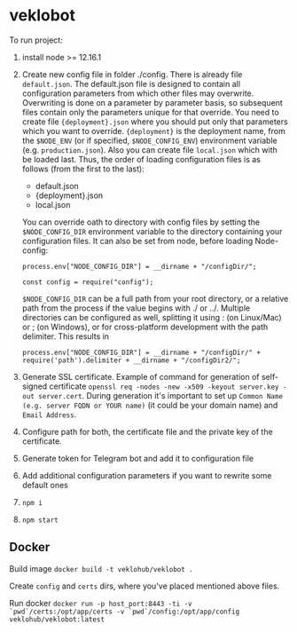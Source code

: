 # veklobot

To run project:
1. install node >= 12.16.1
2. Create new config file in folder ./config. There is already file `default.json`. The default.json file is designed to contain all configuration parameters from which other files may overwrite. Overwriting is done on a parameter by parameter basis, so subsequent files contain only the parameters unique for that override. You need to create file `{deployment}.json` where you should put only that parameters which you want to override. `{deployment}` is the deployment name, from the `$NODE_ENV` (or if specified, `$NODE_CONFIG_ENV`) environment variable (e.g. `production.json`). Also you can create file `local.json` which with be loaded last. Thus, the order of loading configuration files is as follows (from the first to the last):
    * default.json
    * {deployment}.json
    * local.json
    
    You can override oath to directory with config files by setting the `$NODE_CONFIG_DIR` environment variable to the directory containing your configuration files. It can also be set from node, before loading Node-config:
    
    `process.env["NODE_CONFIG_DIR"] = __dirname + "/configDir/";`
    
    `const config = require("config");`
    
    `$NODE_CONFIG_DIR` can be a full path from your root directory, or a relative path from the process if the value begins with ./ or ../. Multiple directories can be configured as well, splitting it using : (on Linux/Mac) or ; (on Windows), or for cross-platform development with the path delimiter. This results in 
    
    `process.env["NODE_CONFIG_DIR"] = __dirname + "/configDir/" + require('path').delimiter + __dirname + "/configDir2/";`
3. Generate SSL certificate. Example of command for generation of self-signed certificate `openssl req -nodes -new -x509 -keyout server.key -out server.cert`. During generation it's important to set up `Common Name (e.g. server FQDN or YOUR name)` (it could be your domain name) and `Email Address`.
4. Configure path for both, the certificate file and the private key of the certificate. 
5. Generate token for Telegram bot and add it to configuration file
6. Add additional configuration parameters if you want to rewrite some default ones
7. `npm i`
8. `npm start`

## Docker

Build image
```docker build -t veklohub/veklobot .```

Create ```config``` and ```certs``` dirs, where you've placed mentioned above files.

Run docker
```docker run -p host_port:8443 -ti -v `pwd`/certs:/opt/app/certs -v `pwd`/config:/opt/app/config veklohub/veklobot:latest```

